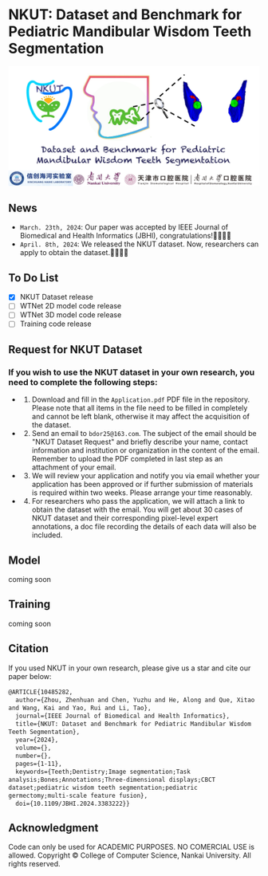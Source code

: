 # NKUT: Dataset and Benchmark for Pediatric Mandibular Wisdom Teeth Segmentation
![NKUT_logo](./logo.jpg)

## News
* `March. 23th, 2024`: Our paper was accepted by IEEE Journal of Biomedical and Health Informatics (JBHI), congratulations!🎉🎉🎉🎉<br />
* `April. 8th, 2024`: We released the NKUT dataset. Now, researchers can apply to obtain the dataset.🎉🎉🎉🎉<br />

## To Do List
- [X] NKUT Dataset release
- [ ] WTNet 2D model code release
- [ ] WTNet 3D model code release
- [ ] Training code release

## Request for NKUT Dataset
### If you wish to use the NKUT dataset in your own research, you need to complete the following steps:
* 1. Download and fill in the `Application.pdf` PDF file in the repository. Please note that all items in the file need to be filled in completely and cannot be left blank, otherwise it may affect the acquisition of the dataset.
* 2. Send an email to `bdor25@163.com`. The subject of the email should be "NKUT Dataset Request" and briefly describe your name, contact information and institution or organization in the content of the email. Remember to upload the PDF completed in last step as an attachment of your email.
* 3. We will review your application and notify you via email whether your application has been approved or if further submission of materials is required within two weeks. Please arrange your time reasonably.
* 4. For researchers who pass the application, we will attach a link to obtain the dataset with the email. You will get about 30 cases of NKUT dataset and their corresponding pixel-level expert annotations, a doc file recording the details of each data will also be included.
  
## Model
coming soon

## Training
coming soon

## Citation
If you used NKUT in your own research, please give us a star and cite our paper below:

    @ARTICLE{10485282,
      author={Zhou, Zhenhuan and Chen, Yuzhu and He, Along and Que, Xitao and Wang, Kai and Yao, Rui and Li, Tao},
      journal={IEEE Journal of Biomedical and Health Informatics}, 
      title={NKUT: Dataset and Benchmark for Pediatric Mandibular Wisdom Teeth Segmentation}, 
      year={2024},
      volume={},
      number={},
      pages={1-11},
      keywords={Teeth;Dentistry;Image segmentation;Task analysis;Bones;Annotations;Three-dimensional displays;CBCT dataset;pediatric wisdom teeth segmentation;pediatric germectomy;multi-scale feature fusion},
      doi={10.1109/JBHI.2024.3383222}}
      
## Acknowledgment
Code can only be used for ACADEMIC PURPOSES. NO COMERCIAL USE is allowed. Copyright © College of Computer Science, Nankai University. All rights reserved.
      
